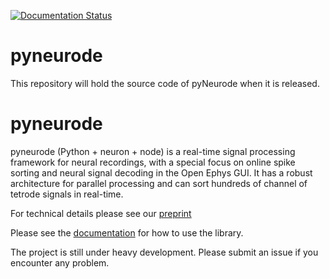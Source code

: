 [![Documentation Status](https://readthedocs.org/projects/pyneurode/badge/?version=latest)](https://pyneurode.readthedocs.io/en/latest/?badge=latest)

# pyneurode
This repository will hold the source code of pyNeurode when it is released.

# pyneurode
pyneurode (Python + neuron + node) is a real-time signal processing framework for neural recordings, with a special focus on online spike sorting and neural signal decoding in the Open Ephys GUI. It has a robust architecture for parallel processing and can sort hundreds of channel of tetrode signals in real-time.

For technical details please see our [preprint](https://www.biorxiv.org/content/10.1101/2022.01.18.476764v1)

Please see the [documentation](https://pyneurode.readthedocs.io/en/latest/) for how to use the library.

The project is still under heavy development. Please submit an issue if you encounter any problem.
